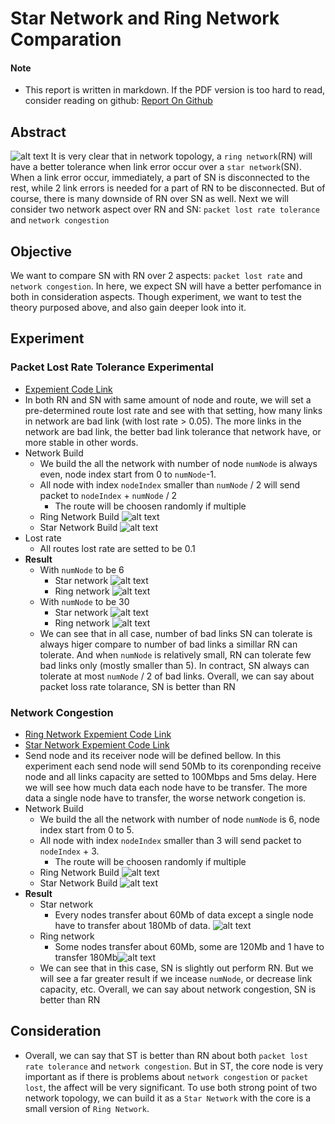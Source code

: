 # Star Network and Ring Network Comparation

#### Note

+ This report is written in markdown. If the PDF version is too hard to read, consider reading on github: [Report On Github](https://github.com/danganhvu1998/myINIAD/blob/master/theoryClass/report/report.md)

## Abstract

![alt text](./report1.png)
It is very clear that in network topology, a `ring network`(RN) will have a better tolerance when link error occur over a `star network`(SN). When a link error occur, immediately, a part of SN is disconnected to the rest, while 2 link errors is needed for a part of RN to be disconnected. But of course, there is many downside of RN over SN as well. Next we will consider two network aspect over RN and SN: `packet lost rate tolerance` and `network congestion`

## Objective

We want to compare SN with RN over 2 aspects: `packet lost rate` and `network congestion`. In here, we expect SN will have a better perfomance in both in consideration aspects. Though experiment, we want to test the theory purposed above, and also gain deeper look into it.

## Experiment

### Packet Lost Rate Tolerance Experimental

+ [Expemient Code Link](https://github.com/danganhvu1998/myINIAD/blob/master/theoryClass/report/report.ipynb)
+ In both RN and SN with same amount of node and route, we will set a pre-determined route lost rate and see with that setting, how many links in network are bad link (with lost rate > 0.05). The more links in the network are bad link, the better bad link tolerance that network have, or more stable in other words.
+ Network Build
    + We build the all the network with number of node `numNode` is always even, node index start from 0 to `numNode`-1.
    + All node with index `nodeIndex`  smaller than `numNode` / 2 will send packet to `nodeIndex` + `numNode` / 2
      + The route will be choosen randomly if multiple
  + Ring Network Build ![alt text](./report10.png)
  + Star Network Build ![alt text](./report11.png)
+ Lost rate
  + All routes lost rate are setted to be 0.1
+ **Result**
  + With `numNode` to be 6
    + Star network ![alt text](./report2.png)
    + Ring network ![alt text](./report4.png)
  + With `numNode` to be 30
    + Star network ![alt text](./report6.png)
    + Ring network ![alt text](./report9.png)
  + We can see that in all case, number of bad links SN can tolerate is always higer compare to number of bad links a simillar RN can tolerate. And when `numNode` is relatively small, RN can tolerate few bad links only (mostly smaller than 5). In contract, SN always can tolerate at most `numNode` / 2 of bad links. Overall, we can say about packet loss rate tolarance, SN is better than RN

### Network Congestion

+ [Ring Network Expemient Code Link](https://github.com/danganhvu1998/myINIAD/blob/master/theoryClass/report/circleNetwork.cc)
+ [Star Network Expemient Code Link](https://github.com/danganhvu1998/myINIAD/blob/master/theoryClass/report/starNetwork.cc)
+ Send node and its receiver node will be defined bellow. In this experiment each send node will send 50Mb to its corenponding receive node and all links capacity are setted to 100Mbps and 5ms delay. Here we will see how much data each node have to be transfer. The more data a single node have to transfer, the worse network congetion is.
+ Network Build
  + We build the all the network with number of node `numNode` is 6, node index start from 0 to 5.
  + All node with index `nodeIndex`  smaller than 3 will send packet to `nodeIndex` + 3. 
    + The route will be choosen randomly if multiple
  + Ring Network Build ![alt text](./report10.png)
  + Star Network Build ![alt text](./report11.png)
+ **Result**
  + Star network
    + Every nodes transfer about 60Mb of data except a single node have to transfer about 180Mb of data. ![alt text](./report12.png)
  + Ring network
    + Some nodes transfer about 60Mb, some are 120Mb and 1 have to transfer 180Mb![alt text](./report13.png)
  + We can see that in this case, SN is slightly out perform RN. But we will see a far greater result if we incease `numNode`, or decrease link capacity, etc. Overall, we can say about network congestion, SN is better than RN

## Consideration

+ Overall, we can say that ST is better than RN about both `packet lost rate tolerance` and `network congestion`. But in ST, the core node is very important as if there is problems about `network congestion` or `packet lost`, the affect will be very significant. To use both strong point of two network topology, we can build it as a `Star Network` with the core is a small version of `Ring Network`.

